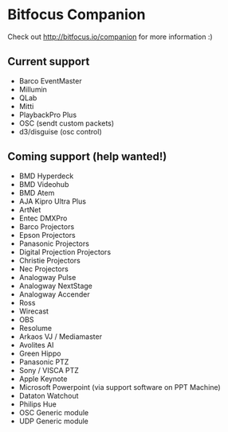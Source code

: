 # Bitfocus Companion

Check out http://bitfocus.io/companion for more information :)

## Current support
* Barco EventMaster
* Millumin
* QLab
* Mitti
* PlaybackPro Plus
* OSC (sendt custom packets)
* d3/disguise (osc control)

## Coming support (help wanted!)
* BMD Hyperdeck
* BMD Videohub
* BMD Atem
* AJA Kipro Ultra Plus
* ArtNet
* Entec DMXPro
* Barco Projectors
* Epson Projectors
* Panasonic Projectors
* Digital Projection Projectors
* Christie Projectors
* Nec Projectors
* Analogway Pulse
* Analogway NextStage
* Analogway Accender
* Ross
* Wirecast
* OBS
* Resolume
* Arkaos VJ / Mediamaster
* Avolites AI
* Green Hippo
* Panasonic PTZ
* Sony / VISCA PTZ
* Apple Keynote
* Microsoft Powerpoint (via support software on PPT Machine)
* Dataton Watchout
* Philips Hue
* OSC Generic module
* UDP Generic module
